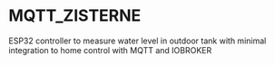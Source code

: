 # MQTT_ZISTERNE
ESP32 controller to measure water level in outdoor tank with minimal integration to home control with MQTT and IOBROKER
